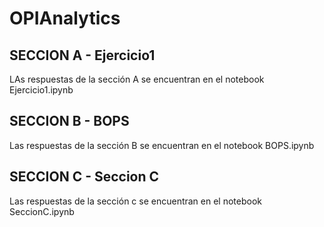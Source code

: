 # OPIAnalytics

## SECCION A - Ejercicio1
LAs respuestas de la sección A se encuentran en el notebook Ejercicio1.ipynb
## SECCION B - BOPS
Las respuestas de la sección B se encuentran en el notebook BOPS.ipynb
## SECCION C - Seccion C
Las respuestas de la sección c se encuentran en el notebook SeccionC.ipynb
